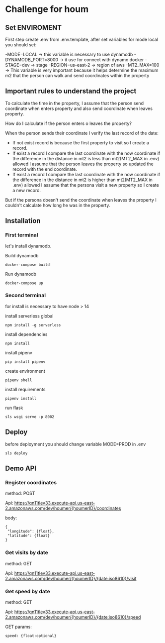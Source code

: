 # Challenge for houm


## Set ENVIROMENT

First step create .env from .env.template, after set variables for mode local you should set:

-MODE=LOCAL -> this variable is necessary to use dynamodb
-DYNAMODB_PORT=8000 -> it use for connect with dynamo docker 
-STAGE=dev -> stage
-REGION=us-east-2 -> region of aws
-MT2_MAX=100 -> This variable is very important because it helps determine the maximum m2 that the person can walk and send coordinates within the property

## Important rules to understand the project

To calculate the time in the property, I assume that the person send coordinate  when enters property and also send coordinate  when leaves property.

How do I calculate if the person enters o leaves the property?

When the person sends their coordinate I verify the last record of the date:

- If not exist record is because the first property to visit so I create a record.
- If exist a record I compare the last coordinate with the now coordinate if the difference in the distance in mt2 is less than mt2(MT2_MAX in .env) allowed I assume that the person  leaves the property so updated the record with the end coordinate.
- If exist a record I compare the last coordinate with the now coordinate if the difference in the distance in mt2 is higher than mt2(MT2_MAX in .env) allowed I assume that the persona visit a new property so I create a new record.

But if the persona doesn't send the coordinate when leaves the property I couldn't calculate how long he was in the property.

## Installation



### First terminal

let's install dynamodb.

Build dynamodb

```
docker-compose build
```

Run dynamodb


```
docker-compose up
```

### Second terminal

for install is necessary to have node > 14


install serverless global

```
npm install -g serverless
```

install dependencies

```
npm install
```


install pipenv

```
pip install pipenv
```

create environment

```
pipenv shell
```

install requirements

```
pipenv install
```

run flask

```
sls wsgi serve -p 8002
```

## Deploy

before deployment you should change variable MODE=PROD in .env

```
sls deploy
```


## Demo API


### Register coordinates
method: POST 

Api: https://qn11tlev33.execute-api.us-east-2.amazonaws.com/dev/houmer/{houmerID}/coordinates

body:
```
{
 "longitude": {float},
 "latitude": {float}
}
```

### Get visits by date
method: GET 

Api: https://qn11tlev33.execute-api.us-east-2.amazonaws.com/dev/houmer/{houmerID}/{date:iso8610}/visit


### Get speed by date

method: GET 

Api: https://qn11tlev33.execute-api.us-east-2.amazonaws.com/dev/houmer/{houmerID}/{date:iso8610}/speed

GET params:

    speed: {float:optional}
